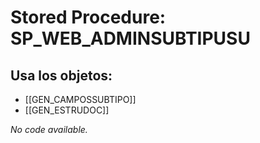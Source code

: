 # Stored Procedure: SP_WEB_ADMINSUBTIPUSU

## Usa los objetos:
- [[GEN_CAMPOSSUBTIPO]]
- [[GEN_ESTRUDOC]]

*No code available.*
